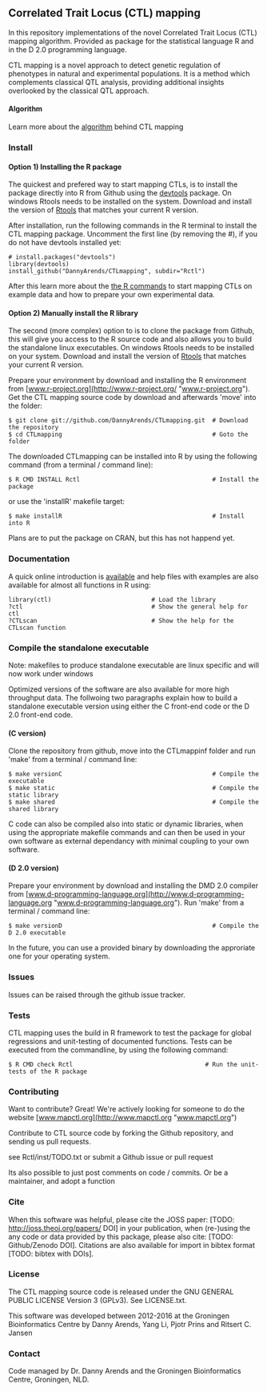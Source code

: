 ## Correlated Trait Locus (CTL) mapping

In this repository implementations of the novel Correlated Trait Locus (CTL) 
mapping algorithm. Provided as package for the statistical language R and in 
the D 2.0 programming language.

CTL mapping is a novel approach to detect genetic regulation of phenotypes in 
natural and experimental populations. It is a method which complements classical 
QTL analysis, providing additional insights overlooked by the classical QTL 
approach.

#### Algorithm

Learn more about the [algorithm](https://github.com/DannyArends/CTLmapping/blob/master/learn%20CTL/ALGORITHM.md) 
behind CTL mapping

### Install

#### Option 1) Installing the R package
The quickest and prefered way to start mapping CTLs, is to install the package directly into 
R from Github using the [devtools](https://cran.r-project.org/web/packages/devtools/index.html) 
package. On windows Rtools needs to be installed on the system. Download and 
install the version of [Rtools](https://cran.r-project.org/bin/windows/Rtools/) that matches 
your current R version.

After installation, run the following commands in the R terminal to install the CTL mapping package.
Uncomment the first line (by removing the #), if you do not have devtools installed yet:

```
# install.packages("devtools")
library(devtools)
install_github("DannyArends/CTLmapping", subdir="Rctl")
```

After this learn more about the [the R commands](https://github.com/DannyArends/CTLmapping/blob/master/learn%20CTL/STARTINGinR.md) 
to start mapping CTLs on example data and how to prepare your own experimental data.

#### Option 2) Manually install the R library

The second (more complex) option to is to clone the package from Github, this will give 
you access to the R source code and also allows you to build the standalone linux executables.
On windows Rtools needs to be installed on your system. Download and install the 
version of [Rtools](https://cran.r-project.org/bin/windows/Rtools/) that matches your 
current R version.

Prepare your environment by download and installing the R environment from [www.r-project.org](http://www.r-project.org/ "www.r-project.org"). 
Get the CTL mapping source code by download and afterwards 'move' into the folder:

    $ git clone git://github.com/DannyArends/CTLmapping.git  # Download the repository
    $ cd CTLmapping                                          # Goto the folder

The downloaded CTLmapping can be installed into R by using the following command (from a terminal / command line):

    $ R CMD INSTALL Rctl                                     # Install the package

or use the 'installR' makefile target:

    $ make installR                                          # Install into R

Plans are to put the package on CRAN, but this has not happend yet.

### Documentation
A quick online introduction is [available](https://github.com/DannyArends/CTLmapping/blob/master/learn%20CTL/STARTINGinR.md) 
and help files with examples are also available for almost all functions in R using:

```
library(ctl)                            # Load the library
?ctl                                    # Show the general help for ctl
?CTLscan                                # Show the help for the CTLscan function
```

### Compile the standalone executable
Note: makefiles to produce standalone executable are linux specific and will now work under windows

Optimized versions of the software are also available for more high throughput data. 
The follwoing two paragraphs explain how to build a standalone executable version 
using either the C front-end code or the D 2.0 front-end code.

#### (C version)

Clone the repository from github, move into the CTLmappinf folder and run 'make' from a terminal / command line:

    $ make versionC                                          # Compile the executable
    $ make static                                            # Compile the static library
    $ make shared                                            # Compile the shared library

C code can also be compiled also into static or dynamic libraries, when using the 
appropriate makefile commands and can then be used in your own software as external 
dependancy with minimal coupling to your own software.

#### (D 2.0 version)

Prepare your environment by download and installing the DMD 2.0 compiler from 
[www.d-programming-language.org](http://www.d-programming-language.org 
"www.d-programming-language.org"). Run 'make' from a terminal / command line:

    $ make versionD                                          # Compile the D 2.0 executable

In the future, you can use a provided binary by downloading the approriate one for your 
operating system.

### Issues

Issues can be raised through the github issue tracker.

### Tests

CTL mapping uses the build in R framework to test the package for global regressions and unit-testing of documented functions.
Tests can be executed from the commandline, by using the following command:

    $ R CMD check Rctl                                     # Run the unit-tests of the R package

### Contributing 

Want to contribute? Great! We're actively looking for someone to do the website 
[www.mapctl.org](http://www.mapctl.org "www.mapctl.org")

Contribute to CTL source code by forking the Github repository, and sending us pull requests.

see Rctl/inst/TODO.txt or submit a Github issue or pull request

Its also possible to just post comments on code / commits.
Or be a maintainer, and adopt a function

### Cite

When this software was helpful, please cite the JOSS paper: 
[TODO: http://joss.theoj.org/papers/ DOI] in your publication, when (re-)using the any 
code or data provided by this package, please also cite: [TODO: Github/Zenodo DOI]. 
Citations are also available for import in bibtex format [TODO: bibtex with DOIs].

### License

The CTL mapping source code is released under the GNU GENERAL PUBLIC LICENSE Version 3 (GPLv3). See LICENSE.txt.

This software was developed between 2012-2016 at the Groningen Bioinformatics Centre by Danny Arends, Yang Li, Pjotr Prins and Ritsert C. Jansen

### Contact

Code managed by Dr. Danny Arends and the Groningen Bioinformatics Centre, Groningen, NLD. 